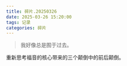 ```yaml
---
title: 碎片.20250326
date: 2025-03-26 15:20:00
tags: 记录
categories: 碎片
---
```


>我好像总是囿于过去。

重新思考福音的核心带来的三个颠倒中的前后颠倒。

